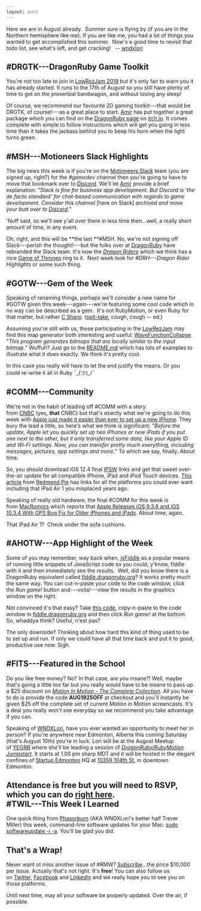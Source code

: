 ```yaml
---
layout: post
---
```


Here we are in August already.  Summer sure is flying by (if you are in the Northern hemisphere like me). If you are like me, you had a lot of things you wanted to get accomplished this summer.  Now's a good time to revisit that todo list, see what's left, and get cracking!   -- [wndxlori](https://twitter.com/wndxlori?utm_source=rubymotionweekly.com&utm_medium=web&utm_campaign=newsletter&utm_content=31)

#DRGTK---DragonRuby Game Toolkit
------------------------------

You're not too late to join in [LowRezJam 2019](https://itch.io/jam/lowrezjam-2019?utm_source=rubymotionweekly.com&utm_medium=web&utm_campaign=newsletter&utm_content=31) but it's only fair to warn you it has already started. It runs to the 17th of August so you still have plenty of time to get on the proverbial bandwagon, and without losing any sleep!

Of course, we recommend our favourite 2D gaming toolkit---that would be DRGTK, of course!---as a great place to start. [Amir](https://twitter.com/amirrajan?utm_source=rubymotionweekly.com&utm_medium=web&utm_campaign=newsletter&utm_content=31) has put together a great package which you can find on the [DragonRuby page](https://dragonruby.itch.io/dragonruby-gtk-workshop?utm_source=rubymotionweekly.com&utm_medium=web&utm_campaign=newsletter&utm_content=31) on [itch.io](https://itch.io/?utm_source=rubymotionweekly.com&utm_medium=web&utm_campaign=newsletter&utm_content=31). It comes complete with simple to follow instructions which will get you going in less time than it takes the jackass behind you to beep his horn when the light turns green.

#MSH---Motioneers Slack Highlights
--------------------------------

The big news this week is if you're on the [Motioneers Slack](https://motioneers.slack.com/?utm_source=rubymotionweekly.com&utm_medium=web&utm_campaign=newsletter&utm_content=31) team (you are signed up, right?) for the *#gamedev* channel then you're going to have to move that bookmark over to [Discord](https://discord.gg/?utm_source=rubymotionweekly.com&utm_medium=web&utm_campaign=newsletter&utm_content=31). We'll let [Amir](https://motioneers.slack.com/team/U07C64R8C?utm_source=rubymotionweekly.com&utm_medium=web&utm_campaign=newsletter&utm_content=31) provide a brief explanation: "*Slack is fine for business app development. But Discord is 'the de facto standard' for chat-based communication with regards to game development. Consider this channel* [here on Slack] *archived and move your butt over to [Discord](https://discord.gg/a9C2vqt?utm_source=rubymotionweekly.com&utm_medium=web&utm_campaign=newsletter&utm_content=31).*"

'Nuff said, so we'll see y'all over there in less time then...well, a really short amount of time, in any event.

Oh, right, and this will be **the last **#MSH. No, we're not signing off Slack---perish the thought!---but the folks over at [DragonRuby](https://dragonruby.itch.io/?utm_source=rubymotionweekly.com&utm_medium=web&utm_campaign=newsletter&utm_content=31) have rebranded the Slack team. It's now the *[Dragon Riders](https://motioneers.slack.com/?utm_source=rubymotionweekly.com&utm_medium=web&utm_campaign=newsletter&utm_content=31)* which we think has a nice [Game of Thrones](https://www.hbo.com/game-of-thrones?utm_source=rubymotionweekly.com&utm_medium=web&utm_campaign=newsletter&utm_content=31) ring to it.  Next week look for *#DRH---Dragon Rider Highlights* or some such thing.

#GOTW---Gem of the Week
---------------------

Speaking of renaming things, perhaps we'll consider a new name for #GOTW given this week---again---we're featuring some cool code which in no way can be described as a gem.  It's not RubyMotion, or even Ruby for that matter, but rather [C Sharp](https://en.wikipedia.org/wiki/C_Sharp_(programming_language)?utm_source=rubymotionweekly.com&utm_medium=web&utm_campaign=newsletter&utm_content=31). ([spit-take](https://www.youtube.com/watch?v=xXtZwLYO-TY&utm_source=rubymotionweekly.com&utm_medium=web&utm_campaign=newsletter&utm_content=31), cough, cough -- ed.)

Assuming you're still with us, those participating in the [LowRezJam](https://itch.io/jam/lowrezjam-2019?utm_source=rubymotionweekly.com&utm_medium=web&utm_campaign=newsletter&utm_content=31) may find this map generator both interesting and useful: [WaveFunctionCollapse](https://github.com/mxgmn/WaveFunctionCollapse?utm_source=rubymotionweekly.com&utm_medium=web&utm_campaign=newsletter&utm_content=31). "*This program generates bitmaps that are locally similar to the input bitmap.*" Wuffuh? Just go to the [README.md](https://github.com/mxgmn/WaveFunctionCollapse/blob/master/README.md?utm_source=rubymotionweekly.com&utm_medium=web&utm_campaign=newsletter&utm_content=31) which has lots of examples to illustrate what it does exactly. We think it's pretty cool.

In this case you really will have to let the end justify the means. Or you could re-write it all in Ruby ¯\_(ツ)_/¯

#COMM---Community
---------------

We're not in the habit of leading off #COMM with a story from [CNBC](https://cnbc.com/?utm_source=rubymotionweekly.com&utm_medium=web&utm_campaign=newsletter&utm_content=31) (yes, **that** CNBC) but that's exactly what we're going to do this week with [Apple just made it easier than ever to set up a new iPhone](https://www.cnbc.com/2019/07/23/how-to-transfer-data-to-a-new-iphone-with-ios-12point4.html?utm_source=rubymotionweekly.com&utm_medium=web&utm_campaign=newsletter&utm_content=31). They bury the lead a little, so here's what we think is significant: "*Before the update, Apple let you quickly set up two iPhones or new iPads if you put one next to the other, but it only transferred some data, like your Apple ID and Wi-Fi settings. Now, you can transfer pretty much everything, including messages, pictures, app settings and more.*" To which we say, finally. About time.

So, you should download iOS 12.4 final [IPSW](https://www.lifewire.com/ipsw-file-2621840?utm_source=rubymotionweekly.com&utm_medium=web&utm_campaign=newsletter&utm_content=31) links and get that sweet over-the-air update for all compatible iPhone, iPad and iPod Touch devices. [This article](https://www.redmondpie.com/download-ios-12.4-final-ipsw-links-and-ota-update-for-your-iphone-or-ipad/?utm_source=rubymotionweekly.com&utm_medium=web&utm_campaign=newsletter&utm_content=31) from [Redmond Pie](https://www.redmondpie.com/?utm_source=rubymotionweekly.com&utm_medium=web&utm_campaign=newsletter&utm_content=31) has links for all the platforms you could ever want including that iPad Air 1 you misplaced years ago.

Speaking of really old hardware, the final #COMM for this week is from [MacRumors](https://www.macrumors.com/?utm_source=rubymotionweekly.com&utm_medium=web&utm_campaign=newsletter&utm_content=31) which reports that [Apple Releases iOS 9.3.6 and iOS 10.3.4 With GPS Bug Fix for Older iPhones and iPads](https://www.macrumors.com/2019/07/22/apple-releases-gps-bug-fix-older-iphones-ipads/?utm_source=rubymotionweekly.com&utm_medium=web&utm_campaign=newsletter&utm_content=31). About time, again.

That iPad Air 1?  Check under the sofa cushions.

#AHOTW---App Highlight of the Week
--------------------------------

Some of you may remember, way back when, [jsFiddle](https://jsfiddle.net/?utm_source=rubymotionweekly.com&utm_medium=web&utm_campaign=newsletter&utm_content=31) as a popular means of running little snippets of JavaScript code so you could, y'know, fiddle with it and then immediately see the results.  Well, did you know there is a DragonRuby equivalent called [fiddle.dragonruby.org](http://fiddle.dragonruby.org/?utm_source=rubymotionweekly.com&utm_medium=web&utm_campaign=newsletter&utm_content=31)? It works pretty much the same way. You can cut-n-paste your code to the code window, click the *Run game!* button and---voila!---view the results in the graphics window on the right.

Not convinced it's that easy? Take [this code](https://gist.github.com/scorp200/b7828c5e38ffb0d5fcad72e63ecf7dc0?utm_source=rubymotionweekly.com&utm_medium=web&utm_campaign=newsletter&utm_content=31), copy-n-paste to the code window in [fiddle.dragonruby.org](http://fiddle.dragonruby.org/?utm_source=rubymotionweekly.com&utm_medium=web&utm_campaign=newsletter&utm_content=31) and then click *Run game!* at the bottom. So, whaddya think? Useful, n'est pas?

The only downside? Thinking about how hard this kind of thing used to be to set up and run. If only we could have all that time back and put it to good, productive use now. Sigh.

#FITS---Featured in the School
----------------------------

Do you like free money? No? In that case, are you insane?! Well, maybe that's going a little too far but you really would have to be insane to pass up a $25 discount on *[Motion In Motion - The Complete Collection](https://wndx.school/p/motion-in-motion-collection?utm_source=rubymotionweekly.com&utm_medium=web&utm_campaign=newsletter&utm_content=31)*. All you have to do is provide the code **AUG1925OFF** at checkout and you'll instantly be given $25 off the complete set of current *Motion in Motion* screencasts. It's a deal you really won't see everyday so we recommend you take advantage if you can.

Speaking of [WNDXLori](https://twitter.com/wndxlori?utm_source=rubymotionweekly.com&utm_medium=web&utm_campaign=newsletter&utm_content=31), have you ever wanted an opportunity to meet her in person? If you're anywhere near Edmonton, Alberta this coming Saturday (that's August 10th) you're in luck. Lori will be at the August Meetup of [YEGRB](https://yegrb.com/?utm_source=rubymotionweekly.com&utm_medium=web&utm_campaign=newsletter&utm_content=31) where she'll be leading a session of *[DragonRuby/RubyMotion Jumpstart](https://yegrb.com/events/8?utm_source=rubymotionweekly.com&utm_medium=web&utm_campaign=newsletter&utm_content=31)*. It starts at 1.00 pm sharp MDT and it will be hosted in the elegant confines of [Startup Edmonton](https://www.startupedmonton.com/?utm_source=rubymotionweekly.com&utm_medium=web&utm_campaign=newsletter&utm_content=31) HQ at [10359 104th St.](https://goo.gl/maps/vEgq5NQoYB328P8X7?utm_source=rubymotionweekly.com&utm_medium=web&utm_campaign=newsletter&utm_content=31) in downtown Edmonton.

Attendance is free but you will need to RSVP, which you can do [right here](https://yegrb.com/events/8?utm_source=rubymotionweekly.com&utm_medium=web&utm_campaign=newsletter&utm_content=31).\
#TWIL---This Week I Learned
---------------------------

One quick thing from [Phasorburn](https://twitter.com/phasorburn?utm_source=rubymotionweekly.com&utm_medium=web&utm_campaign=newsletter&utm_content=31) (AKA WNDXLori's better half Trever Miller) this week, command-line software updates for your Mac: [sudo softwareupdate -i -a](https://twitter.com/Phasorburn/status/1153418412132954112?utm_source=rubymotionweekly.com&utm_medium=web&utm_campaign=newsletter&utm_content=31). You'll be glad you did.

That's a Wrap!
--------------

Never want ot miss another issue of #RMW? [Subscribe](https://www.getdrip.com/forms/482172082/submissions/new?utm_source=rubymotionweekly.com&utm_medium=web&utm_campaign=newsletter&utm_content=31)...the price $10,000 per issue. Actually that's not right. It's **free**! You can also follow us on [Twitter](https://twitter.com/wndxschool?utm_source=rubymotionweekly.com&utm_medium=web&utm_campaign=newsletter&utm_content=31), [Facebook](https://www.facebook.com/wndxschool?utm_source=rubymotionweekly.com&utm_medium=web&utm_campaign=newsletter&utm_content=31) and [LinkedIn](https://www.linkedin.com/company/wndxschool?utm_source=rubymotionweekly.com&utm_medium=web&utm_campaign=newsletter&utm_content=31) and we really hope you to see you on those platforms.

Until next time, may all your software be properly updated. Over the air, if possible.